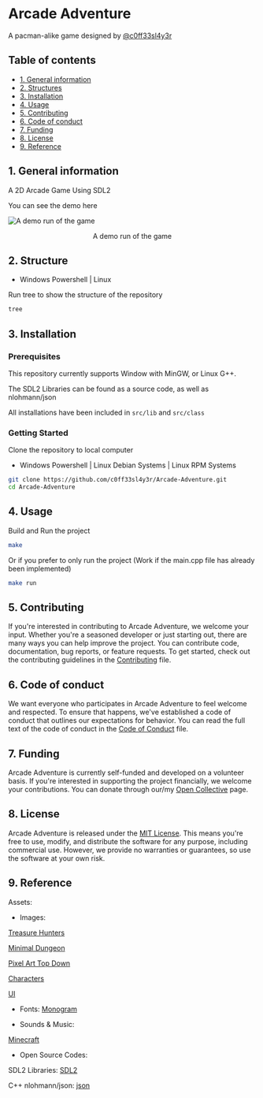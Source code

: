 <!-- 
    Fill in and replace all Arcade Adventure
-->
# Arcade Adventure

A pacman-alike game designed by [@c0ff33sl4y3r](https://github.com/c0ff33sl4y3r)

## Table of contents

* [1. General information](#1-general-information)
* [2. Structures](#2-structure)
* [3. Installation](#3-installation)
* [4. Usage](#4-usage)
* [5. Contributing](#5-contributing)
* [6. Code of conduct](#6-code-of-conduct)
* [7. Funding](#7-funding)
* [8. License](#8-license)
* [9. Reference](#9-reference)

## 1. General information

A 2D Arcade Game Using SDL2

You can see the demo here

![A demo run of the game](https://github.com/c0ff33sl4y3r/arcade-adventure/assets/62643594/78a47b08-a34d-4570-b24f-c024814965c5)

<p align="center">A demo run of the game</p>

## 2. Structure

* Windows Powershell | Linux

Run tree to show the structure of the repository

```bash
tree
```

## 3. Installation

### Prerequisites

This repository currently supports Window with MinGW, or Linux G++.

The SDL2 Libraries can be found as a source code, as well as nlohmann/json

All installations have been included in `src/lib` and `src/class`

### Getting Started

Clone the repository to local computer

* Windows Powershell | Linux Debian Systems | Linux RPM Systems

```bash
git clone https://github.com/c0ff33sl4y3r/Arcade-Adventure.git
cd Arcade-Adventure
```

## 4. Usage

Build and Run the project

```bash
make 
```

Or if you prefer to only run the project (Work if the main.cpp file has already been implemented)

```bash
make run
```

## 5. Contributing

If you're interested in contributing to Arcade Adventure, we welcome your input. Whether you're a seasoned developer or just starting out, there are many ways you can help improve the project. You can contribute code, documentation, bug reports, or feature requests. To get started, check out the contributing guidelines in the [Contributing](CONTRIBUTING.md) file.

## 6. Code of conduct

We want everyone who participates in Arcade Adventure to feel welcome and respected. To ensure that happens, we've established a code of conduct that outlines our expectations for behavior. You can read the full text of the code of conduct in the [Code of Conduct](CODE_OF_CONDUCT.md) file.

## 7. Funding

Arcade Adventure is currently self-funded and developed on a volunteer basis. If you're interested in supporting the project financially, we welcome your contributions. You can donate through our/my [Open Collective](https://opencollective.com/phong-thien) page.

## 8. License

Arcade Adventure is released under the [MIT License](LICENSE.md). This means you're free to use, modify, and distribute the software for any purpose, including commercial use. However, we provide no warranties or guarantees, so use the software at your own risk.

## 9. Reference

Assets:

* Images:

[Treasure Hunters](https://pixelfrog-assets.itch.io/treasure-hunters)

[Minimal Dungeon](https://trevor-pupkin.itch.io/minimal-dungeon)

[Pixel Art Top Down](https://cainos.itch.io/pixel-art-top-down-basic)

[Characters](https://pixelfight.itch.io/birdcat)

[UI](https://bdragon1727.itch.io/basic-pixel-health-bar-and-scroll-bar)

* Fonts:
[Monogram](https://datagoblin.itch.io/monogram)

* Sounds & Music:

[Minecraft](https://minecraft.wiki)

* Open Source Codes:

SDL2 Libraries: [SDL2](https://github.com/libsdl-org)

C++ nlohmann/json: [json](https://github.com/nlohmann/json)
